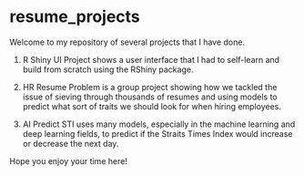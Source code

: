 # resume_projects
Welcome to my repository of several projects that I have done.

1) R Shiny UI Project shows a user interface that I had to self-learn and build from scratch using the RShiny package.

2) HR Resume Problem is a group project showing how we tackled the issue of sieving through thousands of resumes and using models to predict what sort of traits we should look for when hiring employees.

3) AI Predict STI uses many models, especially in the machine learning and deep learning fields, to predict if the Straits Times Index would increase or decrease the next day.

Hope you enjoy your time here!
